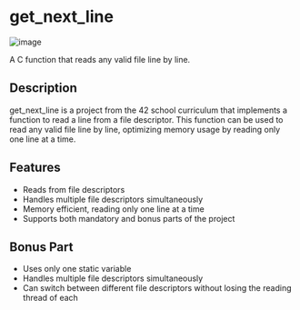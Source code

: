 # get_next_line

![image](https://github.com/user-attachments/assets/b080ee12-55e8-40af-a83b-7616018feb0b)

A C function that reads any valid file line by line.

## Description
get_next_line is a project from the 42 school curriculum that implements a function to read a line from a file descriptor. This function can be used to read any valid file line by line, optimizing memory usage by reading only one line at a time.

## Features
- Reads from file descriptors
- Handles multiple file descriptors simultaneously
- Memory efficient, reading only one line at a time
- Supports both mandatory and bonus parts of the project

## Bonus Part
- Uses only one static variable
- Handles multiple file descriptors simultaneously
- Can switch between different file descriptors without losing the reading thread of each
